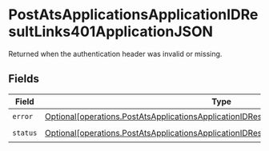 # PostAtsApplicationsApplicationIDResultLinks401ApplicationJSON

Returned when the authentication header was invalid or missing.


## Fields

| Field                                                                                                                                                                                          | Type                                                                                                                                                                                           | Required                                                                                                                                                                                       | Description                                                                                                                                                                                    |
| ---------------------------------------------------------------------------------------------------------------------------------------------------------------------------------------------- | ---------------------------------------------------------------------------------------------------------------------------------------------------------------------------------------------- | ---------------------------------------------------------------------------------------------------------------------------------------------------------------------------------------------- | ---------------------------------------------------------------------------------------------------------------------------------------------------------------------------------------------- |
| `error`                                                                                                                                                                                        | [Optional[operations.PostAtsApplicationsApplicationIDResultLinks401ApplicationJSONError]](undefined/models/operations/postatsapplicationsapplicationidresultlinks401applicationjsonerror.md)   | :heavy_check_mark:                                                                                                                                                                             | N/A                                                                                                                                                                                            |
| `status`                                                                                                                                                                                       | [Optional[operations.PostAtsApplicationsApplicationIDResultLinks401ApplicationJSONStatus]](undefined/models/operations/postatsapplicationsapplicationidresultlinks401applicationjsonstatus.md) | :heavy_check_mark:                                                                                                                                                                             | N/A                                                                                                                                                                                            |